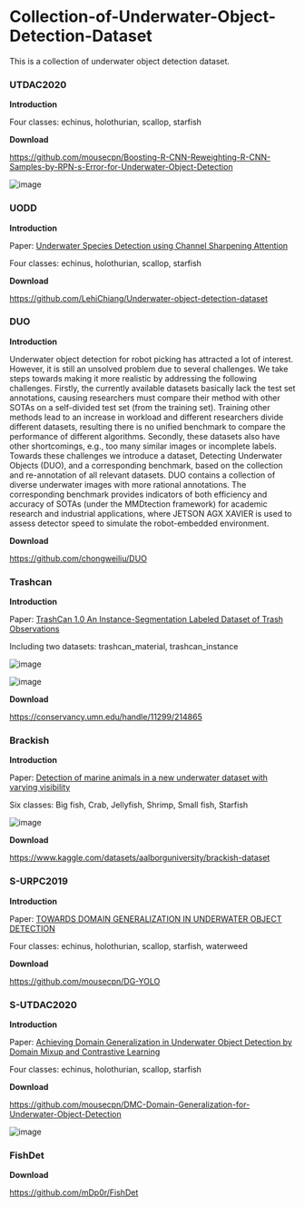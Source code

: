 # Collection-of-Underwater-Object-Detection-Dataset
This is a collection of underwater object detection dataset.



### UTDAC2020

**Introduction**

Four classes: echinus, holothurian, scallop, starfish



**Download**

https://github.com/mousecpn/Boosting-R-CNN-Reweighting-R-CNN-Samples-by-RPN-s-Error-for-Underwater-Object-Detection

![image](https://user-images.githubusercontent.com/46233799/179469007-20f0bbc0-514b-40b6-bbe8-ef1b7a6e0ce1.png)


### UODD

**Introduction**

Paper: [Underwater Species Detection using Channel Sharpening Attention](https://www.researchgate.net/profile/Xin-Fan-2/publication/355375809_Underwater_Species_Detection_using_Channel_Sharpening_Attention/links/617b4f650be8ec17a9424b49/Underwater-Species-Detection-using-Channel-Sharpening-Attention.pdf)

Four classes: echinus, holothurian, scallop, starfish

**Download**

https://github.com/LehiChiang/Underwater-object-detection-dataset


### DUO

**Introduction**

Underwater object detection for robot picking has attracted a lot of interest. However, it is still an unsolved problem due to several challenges. We take steps towards making it more realistic by addressing the following challenges. Firstly, the currently available datasets basically lack the test set annotations, causing researchers must compare their method with other SOTAs on a self-divided test set (from the training set). Training other methods lead to an increase in workload and different researchers divide different datasets, resulting there is no unified benchmark to compare the performance of different algorithms. Secondly, these datasets also have other shortcomings, e.g., too many similar images or incomplete labels. Towards these challenges we introduce a dataset, Detecting Underwater Objects (DUO), and a corresponding benchmark, based on the collection and re-annotation of all relevant datasets. DUO contains a collection of diverse underwater images with more rational annotations. The corresponding benchmark provides indicators of both efficiency and accuracy of SOTAs (under the MMDtection framework) for academic research and industrial applications, where JETSON AGX XAVIER is used to assess detector speed to simulate the robot-embedded environment.


**Download**

https://github.com/chongweiliu/DUO


### Trashcan

**Introduction**

Paper: [TrashCan 1.0 An Instance-Segmentation Labeled Dataset of Trash Observations](https://arxiv.org/abs/2007.08097) 

Including two datasets: trashcan_material, trashcan_instance

![image](https://user-images.githubusercontent.com/46233799/179469571-5a6089a2-2b81-479f-915f-4d97c2946bde.png)

![image](https://user-images.githubusercontent.com/46233799/179469460-d93f1aa0-7be3-452a-884f-9ee444015c03.png)


**Download**

https://conservancy.umn.edu/handle/11299/214865



### Brackish

**Introduction**

Paper: [Detection of marine animals in a new underwater dataset with varying visibility](http://openaccess.thecvf.com/content_CVPRW_2019/papers/AAMVEM/Pedersen_Detection_of_Marine_Animals_in_a_New_Underwater_Dataset_with_CVPRW_2019_paper.pdf)

Six classes: Big fish, Crab, Jellyfish, Shrimp, Small fish, Starfish

![image](https://user-images.githubusercontent.com/46233799/179469045-4a539146-0a5e-4ce0-929a-3ddb86c15c6e.png)


**Download**

https://www.kaggle.com/datasets/aalborguniversity/brackish-dataset



### S-URPC2019

**Introduction**

Paper: [TOWARDS DOMAIN GENERALIZATION IN UNDERWATER OBJECT DETECTION](https://arxiv.org/abs/2004.06333)

Four classes: echinus, holothurian, scallop, starfish, waterweed

**Download**

https://github.com/mousecpn/DG-YOLO



### S-UTDAC2020

**Introduction**

Paper: [Achieving Domain Generalization in Underwater Object Detection by Domain Mixup and Contrastive Learning](https://arxiv.org/abs/2104.02230)

Four classes: echinus, holothurian, scallop, starfish

**Download**

https://github.com/mousecpn/DMC-Domain-Generalization-for-Underwater-Object-Detection

![image](https://user-images.githubusercontent.com/46233799/179469116-ef7a2fc3-81c8-4170-8a4d-5cd218603c83.png)


### FishDet

**Download**

https://github.com/mDp0r/FishDet


